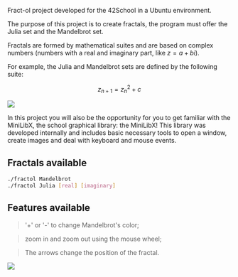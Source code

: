 Fract-ol project developed for the 42School in a Ubuntu environment.

The purpose of this project is to create fractals, the program must offer the Julia set and the Mandelbrot set.

Fractals are formed by mathematical suites and are based on complex numbers (numbers with a real and imaginary part, like $z = a + bi$).

For example, the Julia and Mandelbrot sets are defined by the following suite:

$$
z_{n+1} = z_n^2 + c
$$

<img src="/image_readme/JMandelbrot_Set.png/">

In this project you will also be the opportunity for you to get familiar with the MiniLibX, the school graphical library: the MiniLibX!
This library was developed internally and includes basic necessary tools to open a window, create images and deal with keyboard and mouse events.

## Fractals available

```bash
./fractol Mandelbrot
./fractol Julia [real] [imaginary]
```

## Features available

> '+' or '-' to change Mandelbrot's color;

> zoom in and zoom out using the mouse wheel;

> The arrows change the position of the fractal.

<img src="/image_readme/Julia_Set_-0.70_0.35.png/">
